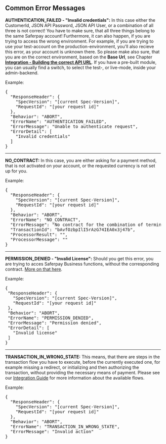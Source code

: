 ## Common Error Messages

<p><strong>AUTHENTICATION_FAILED - "Invalid credentials":</strong> In this case either the CustomerId, JSON API Password, JSON API User, or a combination of all three is not correct! You have to make sure, that all three things belong to the same Saferpay account! Furthermore, it can also happen, if you are trying to access the wrong environment. For example, if you are trying to use your test-account on the production-environment, you'll also recieve this error, as your account is unknown there. So please make also sure, that you are on the correct environment, based on the <strong>Base Url</strong>, see Chapter <strong><a href="index.html#integration">Integration - Building the correct API URL</a></strong>. If you have a pre-built module, you can usually find a switch, to select the test-, or live-mode, inside your admin-backend.</p>

<p>Example:</p>
<pre class="prettyprint">
{
  "ResponseHeader": {
    "SpecVersion": "[current Spec-Version]",
    "RequestId": "[your request id]"
  },
  "Behavior": "ABORT",
  "ErrorName": "AUTHENTICATION_FAILED",
  "ErrorMessage": "Unable to authenticate request",
  "ErrorDetail": [
    "Invalid credentials"
  ]
}
</pre>

<hr />
<p><strong>NO_CONTRACT:</strong> In this case, you are either asking for a payment method, that is not activated on your account, or the requested currency is not set up for you.</p> 

<p>Example:</p>
<pre class="prettyprint">
{
  "ResponseHeader": {
    "SpecVersion": "[current Spec-Version]",
    "RequestId": "[your request id]"
  },
  "Behavior": "ABORT",
  "ErrorName": "NO_CONTRACT",
  "ErrorMessage": "No contract for the combination of terminal, means of payment/service provider and currency",
  "TransactionId": "bAvfOzbpIlI5rAzG74IEA0x3j47b",
  "ProcessorResult": "",
  "ProcessorMessage": ""
}
</pre>

<hr />
<p><strong>PERMISSION_DENIED - "Invalid License":</strong> Should you get this error, you are trying to acces Saferpay Business functions, without the corresponding contract. <a href="https://saferpay.github.io/sndbx/Interfaces.html">More on that here</a>.</p>

<p>Example:</p>
<pre class="prettyprint">
{
 "ResponseHeader": {
   "SpecVersion": "[current Spec-Version]",
   "RequestId": "[your request id]"
 },
 "Behavior": "ABORT",
 "ErrorName": "PERMISSION_DENIED",
 "ErrorMessage": "Permission denied",
 "ErrorDetail": [
   "Invalid license"
 ]
}
</pre>

<hr />
<p><strong>TRANSACTION_IN_WRONG_STATE:</strong> This means, that there are steps in the transaction flow you have to execute, before the currently executed one, for example missing a redirect, or initializing and then authorizing the transaction, without providing the necessary means of payment. Please see our <a href="https://saferpay.github.io/sndbx/index.html">Integration Guide</a> for more information about the available flows.</p>

<p>Example:</p>
<pre class="prettyprint">
{
  "ResponseHeader": {
    "SpecVersion": "[current Spec-Version]",
    "RequestId": "[your request id]"
  },
  "Behavior": "ABORT",
  "ErrorName": "TRANSACTION_IN_WRONG_STATE",
  "ErrorMessage": "Invalid action"
}
</pre>
